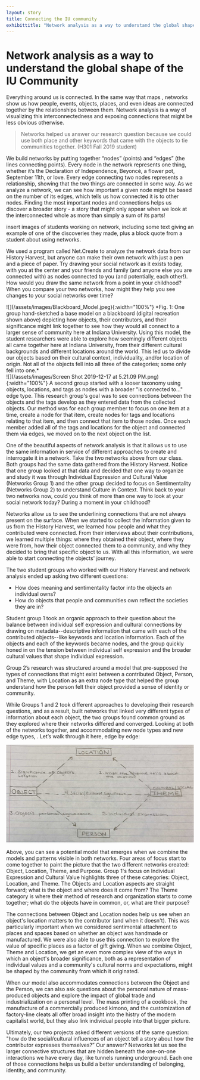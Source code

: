 ```yaml
---
layout: story
title: Connecting the IU community 
exhibittitle: "Network analysis as a way to understand the global shape of the IU Community"
---
```


# Network analysis as a way to understand the global shape of the IU Community

Everything around us is connected. In the same way that maps , networks show us how people, events, objects, places, and even ideas are connected together by the relationships between them. Network analysis is a way of visualizing this interconnectedness and exposing connections that might be less obvious otherwise.

> Networks helped us answer our research question because we could use both place and other keywords that came with the objects to tie communities together. (H301 Fall 2019 student)

We build networks by putting together “nodes” (points) and “edges” (the lines connecting points). Every node in the network represents one thing, whether it’s the Declaration of Independence, Beyoncé, a flower pot, September 11th, or love. Every edge connecting two nodes represents a relationship, showing that the two things are connected in some way. As we analyze a network, we can see how important a given node might be based on the number of its edges, which tells us how connected it is to other nodes. Finding the most important nodes and connections helps us discover a broader story - a story that might only appear when we look at the interconnected whole as more than simply a sum of its parts!

insert images of students working on network, including some text giving an example of one of the discoveries they made, plus a block quote from a student about using networks.
 
We used a program called Net.Create to analyze the network data from our History Harvest, but anyone can make their own network with just a pen and a piece of paper. Try drawing your social network as it exists today, with you at the center and your friends and family (and anyone else you are connected with) as nodes connected to you (and potentially, each other!). How would you draw the same network from a point in your childhood? When you compare your two networks, how might they help you see changes to your social networks over time?

<div class="row">
  <div class="col-md-8" markdown="1">
![](/assets/images/Blackboard_Model.jpeg){:width="100%"}
*Fig. 1: One group hand-sketched a base model on a blackboard (digital recreation shown above) depicting how objects, their contributors, and their significance might link together to see how they would all connect to a larger sense of community here at Indiana University. Using this model, the student researchers were able to explore how seemingly different objects all came together here at Indiana University, from their different cultural backgrounds and different locations around the world. This led us to divide our objects based on their cultural context, individuality, and/or location of origin. Not all of the objects fell into all three of the categories; some only fell into one.*
  </div>
  <div class="col-md-4" markdown="1">
![](/assets/images/Screen Shot 2019-12-17 at 5.21.09 PM.png){:width="100%"}
A second group started with a looser taxonomy using objects, locations, and tags as nodes with a broader "is connected to..." edge type. This research group's goal was to see connections between the objects and the tags develop as they entered data from the collected objects. Our method was for each group member to focus on one item at a time, create a node for that item, create nodes for tags and locations relating to that item, and then connect that item to those nodes. Once each member added all of the tags and locations for the object and connected them via edges, we moved on to the next object on the list. 
   </div>
</div>

One of the beautiful aspects of network analysis is that it allows us to use the same information in service of different approaches to create and interrogate it in a network. Take the two networks above from our class. Both groups had the same data gathered from the History Harvest. Notice that one group looked at that data and decided that one way to organize and study it was through Individual Expression and Cultural Value (Networks Group 1) and the other group decided to focus on Sentimentality (Networks Group 2) to understand Culture in Context. Think back to your two networks now, could you think of more than one way to look at your social network today? During a moment in your childhood?

Networks allow us to see the underlining connections that are not always present on the surface. When we started to collect the information given to us from the History Harvest, we learned how people and what they contributed were connected. From their interviews about their contributions, we learned multiple things: where they obtained their object, where they were from, how their object connected them to a community, and why they decided to bring that specific object to us. With all this information, we were able to start connecting the objects' journey. 

The two student groups who worked with our History Harvest and network analysis ended up asking two different questions:

- How does meaning and sentimentality factor into the objects an individual owns?
- How do objects that people and communities own reflect the societies they are in?

Student group 1 took an organic approach to their question about the balance between individual self expression and cultural connections by drawing on metadata--descriptive information that came with each of the contributed objects--like keywords and location information. Each of the objects and each of the keywords became nodes, and the group quickly honed in on the tension between individual self expression and the broader cultural values that shape individual expression.

Group 2’s research was structured around a model that pre-supposed the types of connections that might exist between a contributed Object, Person, and Theme, with Location as an extra node type that helped the group understand how the person felt their object provided  a sense of identity or community.

While Groups 1 and 2 took different approaches to developing their research questions, and as a result, built networks that linked very different types of information about each object, the two groups found common ground as they explored where their networks differed and converged. Looking at both of the networks together, and accommodating new node types and new edge types, . Let’s walk through it here, edge by edge: 

![](/assets/images/NetworkModelCombined.jpg)

Above, you can see a potential model that emerges when we combine the models and patterns visible in both networks. Four areas of focus start to come together to paint the picture that the two different networks created: Object, Location, Theme, and Purpose. Group 1's focus on Individual Expression and Cultural Value highlights three of these categories: Object, Location, and Theme. The Objects and Location aspects are straight forward; what is the object and where does it come from? The Theme category is where their method of research and organization starts to come together; what do the objects have in common, or, what are their purpose?

The connections between Object and Location nodes help us see when an object's location matters to the contributor (and when it doesn't). This was particularly important when we considered sentimental attachment to places and spaces based on whether an object was handmade or manufactured. We were also able to use this connection to explore the value of specific places as a factor of gift giving. When we combine Object, Theme and Location, we get an even more complex view of the ways in which an object's broader significance, both as a representation of individual values and a community's cultural norms and expectations, might be shaped by the community from which it originated. 

When our model also accommodates connections between the Object and the Person, we can also ask questions about the personal nature of mass-produced objects and explore the impact of global trade and industrialization on a personal level. The mass printing of a cookbook, the manufacture of a commercially produced kimono, and the customization of factory-line cleats all offer broad insight into the histry of the modern capitalist world, but they also link individual people into that bigger picture.

Ultimately, our two projects asked different versions of the same question: "how do the social/cultural influences of an object tell a story about how the contributor expresses themselves?” Our answer? Networks let us see the larger connective structures that are hidden beneath the one-on-one interactions we have every day, like tunnels running underground. Each one of those connections helps us build a better understanding of belonging, identity, and community. 